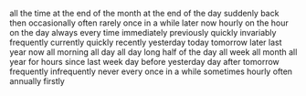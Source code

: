 all the time
at the end of the month
at the end of the day
suddenly
back then
occasionally
often
rarely
once in a while
later
now
hourly
on the hour
on the day
always
every time
immediately
previously
quickly
invariably
frequently
currently
quickly
recently
yesterday
today
tomorrow
later
last year
now
all morning
all day
all day long
half of the day
all week
all month
all year
for hours
since last week
day before yesterday
day after tomorrow
frequently
infrequently
never
every once in a while
sometimes
hourly
often
annually
firstly


